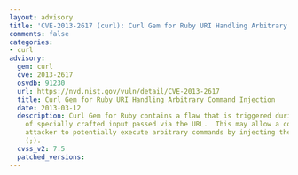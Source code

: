 ```yaml
---
layout: advisory
title: 'CVE-2013-2617 (curl): Curl Gem for Ruby URI Handling Arbitrary Command Injection'
comments: false
categories:
- curl
advisory:
  gem: curl
  cve: 2013-2617
  osvdb: 91230
  url: https://nvd.nist.gov/vuln/detail/CVE-2013-2617
  title: Curl Gem for Ruby URI Handling Arbitrary Command Injection
  date: 2013-03-12
  description: Curl Gem for Ruby contains a flaw that is triggered during the handling
    of specially crafted input passed via the URL.  This may allow a context-dependent
    attacker to potentially execute arbitrary commands by injecting them via a semi-colon
    (;).
  cvss_v2: 7.5
  patched_versions: 
---
```

